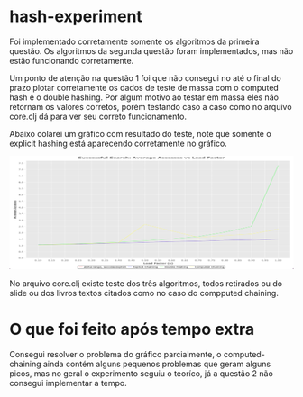 # hash-experiment

Foi implementado corretamente somente os algoritmos da primeira questão.
Os algoritmos da segunda questão foram implementados, mas não estão funcionando corretamente.

Um ponto de atenção na questão 1 foi que não consegui no até o final do prazo plotar corretamente os dados de teste de massa com o computed hash e o double hashing.
Por algum motivo ao testar em massa eles não retornam os valores corretos, porém testando caso a caso como no arquivo core.clj dá para ver seu correto funcionamento.

Abaixo colarei um gráfico com resultado do teste, note que somente o explicit hashing está aparecendo corretamente no gráfico.

![image](image.png)

No arquivo core.clj existe teste dos três algoritmos, todos retirados ou do slide ou dos livros textos citados como no caso do compputed chaining.

# O que foi feito após tempo extra
Consegui resolver o problema do gráfico parcialmente, o computed-chaining ainda contém alguns pequenos problemas que geram alguns picos, mas no geral o experimento seguiu o teoríco, já a questão 2 não consegui implementar a tempo.

